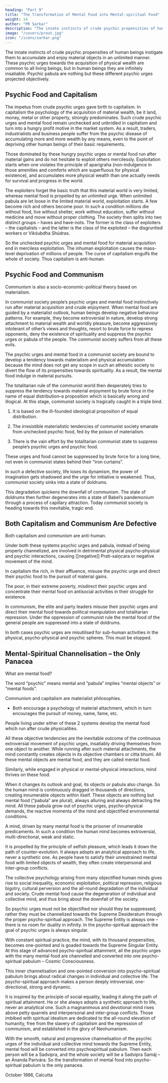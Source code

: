 ```yaml
---
heading: "Part 9"
title: "The Transformation of Mental Food into Mental-spiritual Food"
weight: 14
author: "PR Sarkar"
description: "The innate instincts of crude psychic propensities of human beings instigate them to accumulate and enjoy material objects in an unlimited manner"
image: "/covers/prout.jpg"
icon: "/icons/sarkar.png"
---
```



The innate instincts of crude psychic propensities of human beings instigate them to accumulate and enjoy material objects in an unlimited manner. These psychic urges towards the acquisition of physical wealth are common to all living beings, but in human beings they are infinitely insatiable. Psychic pabula are nothing but these different psychic urges projected objectively.


## Psychic Food and Capitalism

The impetus from crude psychic urges gave birth to capitalism. In capitalism the psychology of the acquisition of material wealth, be it land, money, metal or other property, strongly predominates. Such crude psychic urges and mental food remain unchecked and unbridled in capitalism and turn into a hungry profit motive in the market system. As a result, traders, industrialists and business people suffer from the psychic disease of accumulating more and more wealth by any means, even to the point of depriving other human beings of their basic requirements.

Those dominated by these hungry psychic urges or mental food run after material gains and do not hesitate to exploit others mercilessly. Exploitation starts when one violates the principle of aparigraha (non-indulgence in those amenities and comforts which are superfluous for physical existence), and accumulates more physical wealth than one actually needs for survival and progress in the world. 

The exploiters forget the basic truth that this material world is very limited, whereas mental food is propelled by an unlimited urge. When unlimited pabula are let loose in the limited material world, exploitation starts. A few become rich and others become poor. In such a condition millions die without food, live without shelter, work without education, suffer without medicine and move without proper clothing. The society then splits into two distinct groups – haves and have-nots. The former is the class of exploiters – the capitalists – and the latter is the class of the exploited – the disgruntled workers or Vikśubdha Shúdras.

So the unchecked psychic urges and mental food for material acquisition end in merciless exploitation. The inhuman exploitation causes the mass-level deprivation of millions of people. The curse of capitalism engulfs the whole of society. Thus capitalism is anti-human.


## Psychic Food and Communism

Communism is also a socio-economic-political theory based on materialism. 

In communist society people’s psychic urges and mental food instinctively run after material acquisition and crude enjoyment. When mental food are guided by a materialist outlook, human beings develop negative behaviour patterns. For example, they become extroversial in nature, develop strong attachment to material wealth and worldly pleasure, become aggressively intolerant of other’s views and thoughts, resort to brute force to repress opponents, deny the existence of spirituality and suppress the psychic urges or pabula of the people. The communist society suffers from all these evils.

The psychic urges and mental food in a communist society are bound to develop a tendency towards materialism and physical accumulation because the mind does not get any scope in such an atheistic society to divert the flow of its propensities towards spirituality. As a result, the mental food indulge in material pursuits. 

The totalitarian rule of the communist world then desperately tries to suppress the tendency towards material enjoyment by brute force in the name of equal distribution–a proposition which is basically wrong and illogical. At this stage, communist society is tragically caught in a triple bind. 

1. It is based on the ill-founded ideological proposition of equal distribution. 

2. The irresistible materialistic tendencies of communist society emanate from unchecked psychic food, fed by the poison of materialism.

3. There is the vain effort by the totalitarian communist state to suppress people’s psychic urges and psychic food. 

These urges and food cannot be suppressed by brute force for a long time, not even in communist states behind their “iron curtains”.

In such a defective society, life loses its dynamism, the power of imagination gets shadowed and the urge for initiative is weakened. Thus, communist society sinks into a state of doldrums. 

This degradation quickens the downfall of communism. The state of doldrums then further degenerates into a state of Babel’s pandemonium through a process of capillary attraction. Today communist society is heading towards this inevitable, tragic end.


## Both Capitalism and Communism Are Defective

Both capitalism and communism are anti-human. 

Under both these systems psychic urges and pabula, instead of being properly channelized, are involved in detrimental physical psycho-physical and psychic interactions, causing [[negative]] Prati-saiṋcara or negative movement of the mind.

In capitalism the rich, in their affluence, misuse the psychic urge and direct their psychic food to the pursuit of material gains.

The poor, in their extreme poverty, misdirect their psychic urges and concentrate their mental food on antisocial activities in their struggle for existence.

In communism, the elite and party leaders misuse their psychic urges and direct their mental food towards political manipulation and totalitarian repression. Under the oppression of communist rule the mental food of the general people are suppressed into a state of doldrums.

In both cases psychic urges are misutilised for sub-human activities in the physical, psycho-physical and psychic spheres. This must be stopped.


## Mental-Spiritual Channelisation – the Only Panacea

What are mental food?

 The word “psychic” means mental and “pabula” implies “mental objects” or “mental foods”. 

 Communism and capitalism are materialist philosophies. 
-  Both encourage a psychology of material attachment, which in turn encourages the pursuit of money, name, fame, etc. 

People living under either of these 2 systems develop the mental food which run after crude physicalities. 

All these objective tendencies are the inevitable outcome of the continuous extroversial movement of psychic urges, insatiably driving themselves from one object to another. While running after such material attachments, the mind constantly creates objects in its objective chambers or citta bhumi. All these mental objects are mental food, and they are called mental food.

Similarly, while engaged in physical or mental-physical interactions, mind thrives on these food. 

When it changes its outlook and goal, its objects or pabula also change. So the human mind is continuously dragged in thousands of directions, creating innumerable objects within itself. These objects are nothing but mental food (“pabula” are plural), always alluring and always detracting the mind. All these pabula grow out of psychic urges, psycho-physical demands, the reactive momenta of the mind and objectified environmental conditions.

A mind, driven by many mental food is the prisoner of innumerable predicaments. In such a condition the human mind becomes extroversial, multi-directional, weak and static. 

It is propelled by the principle of selfish pleasure, which leads it down the path of counter-evolution. It always adopts an analytical approach to life, never a synthetic one. As people have to satisfy their unrestrained mental food with limited objects of wealth, they often create interpersonal and inter-group conflicts. 

The collective psychology arising from many objectified human minds gives rise to social inequality, economic exploitation, political repression, religious bigotry, cultural perversion and the all-round degradation of the individual and society. Crude mental food cause the degeneration of individual and collective mind, and thus bring about the downfall of the society.

So psychic urges must not be objectified nor should they be suppressed; rather they must be channelized towards the Supreme Desideratum through the proper psycho-spiritual approach. The Supreme Entity is always one – there is no room for duality in infinity. In the psycho-spiritual approach the goal of psychic urges is always singular. 

With constant spiritual practice, the mind, with its thousand propensities, becomes one-pointed and is goaded towards the Supreme Singular Entity. At this stage of advanced psycho-spiritual attainment, all the psychic urges with the many mental food are channelled and converted into one psycho-spiritual pabulum – Cosmic Consciousness.

This inner channelisation and one-pointed conversion into psycho-spiritual pabulum brings about radical changes in individual and collective life. The psycho-spiritual approach makes a person deeply introversial, one-directional, strong and dynamic.

It is inspired by the principle of social equality, leading it along the path of spiritual attainment. He or she always adopts a synthetic approach to life, never an analytical one. Such a magnanimous and devotional mind rises above petty quarrels and interpersonal and inter-group conflicts. Those imbibed with spiritual idealism are dedicated to the all-round elevation of humanity, free from the slavery of capitalism and the repression of communism, and established in the glory of Neohumanism.

With the smooth, natural and progressive channelisation of the psychic urges of the individual and collective mind towards the Supreme Entity, mental food will be converted into psychospiritual pabulum. Then each person will be a Sadvipra, and the whole society will be a Sadvipra Samáj – an Ánanda Parivára. So the transformation of mental food into psycho-spiritual pabulum is the only panacea.

October 1986, Calcutta

<!-- Published in: 
A Few Problems Solved Part 8
Prout in a Nutshell Part 12 [a compilation]

Chapter 5Previous chapter: The Transformation of Psychic Food into Psycho-spiritual PabulumNext chapter: Keep Money Rolling -- Section ABeginning of book	Prout in a Nutshell Part 12 [a compilation]
Quadri-Dimensional Economy
Published in: 
A Few Problems Solved Part 7
Prout in a Nutshell Part 12 [a compilation]
Proutist Economics [a compilation]
Notes:
official source: A Few Problems Solved Part 7 (as "The Parts of the Economy")

Published in Prout in a Nutshell Part 12 as “The Parts of the Economy”. -->

